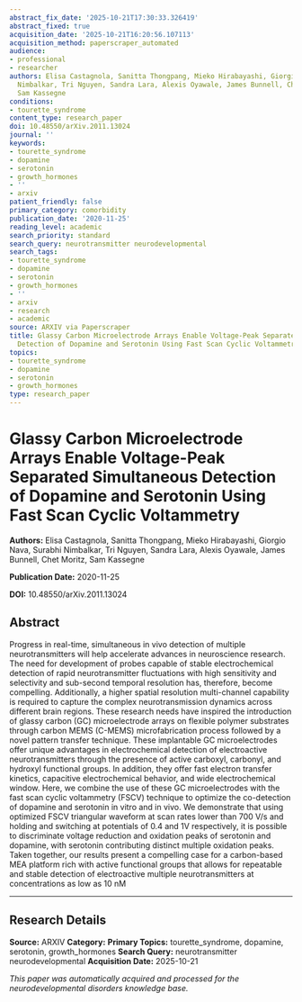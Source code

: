 ```yaml
---
abstract_fix_date: '2025-10-21T17:30:33.326419'
abstract_fixed: true
acquisition_date: '2025-10-21T16:20:56.107113'
acquisition_method: paperscraper_automated
audience:
- professional
- researcher
authors: Elisa Castagnola, Sanitta Thongpang, Mieko Hirabayashi, Giorgio Nava, Surabhi
  Nimbalkar, Tri Nguyen, Sandra Lara, Alexis Oyawale, James Bunnell, Chet Moritz,
  Sam Kassegne
conditions:
- tourette_syndrome
content_type: research_paper
doi: 10.48550/arXiv.2011.13024
journal: ''
keywords:
- tourette_syndrome
- dopamine
- serotonin
- growth_hormones
- ''
- arxiv
patient_friendly: false
primary_category: comorbidity
publication_date: '2020-11-25'
reading_level: academic
search_priority: standard
search_query: neurotransmitter neurodevelopmental
search_tags:
- tourette_syndrome
- dopamine
- serotonin
- growth_hormones
- ''
- arxiv
- research
- academic
source: ARXIV via Paperscraper
title: Glassy Carbon Microelectrode Arrays Enable Voltage-Peak Separated Simultaneous
  Detection of Dopamine and Serotonin Using Fast Scan Cyclic Voltammetry
topics:
- tourette_syndrome
- dopamine
- serotonin
- growth_hormones
type: research_paper
---
```


# Glassy Carbon Microelectrode Arrays Enable Voltage-Peak Separated Simultaneous Detection of Dopamine and Serotonin Using Fast Scan Cyclic Voltammetry

**Authors:** Elisa Castagnola, Sanitta Thongpang, Mieko Hirabayashi, Giorgio Nava, Surabhi Nimbalkar, Tri Nguyen, Sandra Lara, Alexis Oyawale, James Bunnell, Chet Moritz, Sam Kassegne

**Publication Date:** 2020-11-25

**DOI:** 10.48550/arXiv.2011.13024

## Abstract

Progress in real-time, simultaneous in vivo detection of multiple
neurotransmitters will help accelerate advances in neuroscience research. The
need for development of probes capable of stable electrochemical detection of
rapid neurotransmitter fluctuations with high sensitivity and selectivity and
sub-second temporal resolution has, therefore, become compelling. Additionally,
a higher spatial resolution multi-channel capability is required to capture the
complex neurotransmission dynamics across different brain regions. These
research needs have inspired the introduction of glassy carbon (GC)
microelectrode arrays on flexible polymer substrates through carbon MEMS
(C-MEMS) microfabrication process followed by a novel pattern transfer
technique. These implantable GC microelectrodes offer unique advantages in
electrochemical detection of electroactive neurotransmitters through the
presence of active carboxyl, carbonyl, and hydroxyl functional groups. In
addition, they offer fast electron transfer kinetics, capacitive
electrochemical behavior, and wide electrochemical window. Here, we combine the
use of these GC microelectrodes with the fast scan cyclic voltammetry (FSCV)
technique to optimize the co-detection of dopamine and serotonin in vitro and
in vivo. We demonstrate that using optimized FSCV triangular waveform at scan
rates lower than 700 V/s and holding and switching at potentials of 0.4 and 1V
respectively, it is possible to discriminate voltage reduction and oxidation
peaks of serotonin and dopamine, with serotonin contributing distinct multiple
oxidation peaks. Taken together, our results present a compelling case for a
carbon-based MEA platform rich with active functional groups that allows for
repeatable and stable detection of electroactive multiple neurotransmitters at
concentrations as low as 10 nM

---

## Research Details

**Source:** ARXIV
**Category:** 
**Primary Topics:** tourette_syndrome, dopamine, serotonin, growth_hormones
**Search Query:** neurotransmitter neurodevelopmental
**Acquisition Date:** 2025-10-21

*This paper was automatically acquired and processed for the neurodevelopmental disorders knowledge base.*
